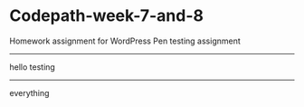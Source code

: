 # Codepath-week-7-and-8
Homework assignment for WordPress Pen testing assignment
<hr>
hello testing
<hr>
everything
